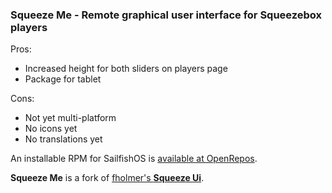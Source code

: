 ### Squeeze Me - Remote graphical user interface for Squeezebox players

Pros:
* Increased height for both sliders on players page
* Package for tablet

Cons:
* Not yet multi-platform
* No icons yet
* No translations yet

An installable RPM for SailfishOS is [available at OpenRepos](https://openrepos.net/content/pawelspoon/squeeze-me).

**Squeeze Me** is a fork of [fholmer's **Squeeze Ui**](https://bitbucket.org/fholmer/harbour-squeezeui-remote/).
